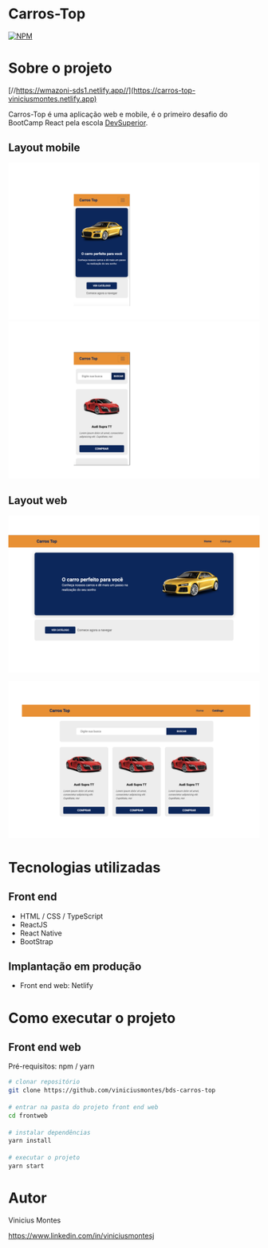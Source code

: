 # Carros-Top
[![NPM](https://img.shields.io/npm/l/react)](https://github.com/viniciusmontes/bds-carros-top/blob/main/LICENSE) 

# Sobre o projeto

[//https://wmazoni-sds1.netlify.app//](https://carros-top-viniciusmontes.netlify.app)

Carros-Top é uma aplicação web e mobile, é o primeiro desafio do BootCamp React pela escola [DevSuperior](https://devsuperior.com "Site da DevSuperior").

## Layout mobile
![Mobile 1](https://github.com/viniciusmontes/readme-photos/blob/main/carros-top/mobile-home.png) 
![Mobile 2](https://github.com/viniciusmontes/readme-photos/blob/main/carros-top/mobile-catalog.png)

## Layout web
![Web 1](https://github.com/viniciusmontes/readme-photos/blob/main/carros-top/home-page.png)

![Web 2](https://github.com/viniciusmontes/readme-photos/blob/main/carros-top/catalog-page.png)


# Tecnologias utilizadas
## Front end
- HTML / CSS / TypeScript
- ReactJS
- React Native
- BootStrap
  
## Implantação em produção
- Front end web: Netlify
  
# Como executar o projeto

## Front end web
Pré-requisitos: npm / yarn

```bash
# clonar repositório
git clone https://github.com/viniciusmontes/bds-carros-top

# entrar na pasta do projeto front end web
cd frontweb

# instalar dependências
yarn install

# executar o projeto
yarn start
```

# Autor

Vinicius Montes

https://www.linkedin.com/in/viniciusmontesj

